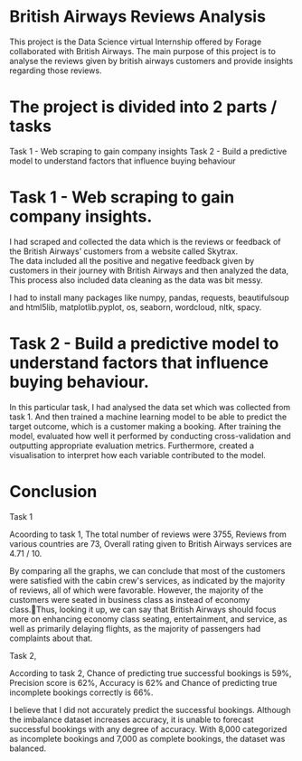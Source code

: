 # British Airways Reviews Analysis
This project is the Data Science virtual Internship offered by Forage collaborated with British Airways. The main purpose of this project is to analyse the reviews given by british airways customers and provide insights regarding those reviews.

# The project is divided into 2 parts / tasks
Task 1 - Web scraping to gain company insights
Task 2 - Build a predictive model to understand factors that influence buying behaviour

# Task 1 - Web scraping to gain company insights.

I had scraped and collected the data which is the reviews or feedback of the British Airways’ customers from a website called Skytrax.  
The data included all the positive and negative feedback given by customers in their journey with British Airways and then analyzed the data, This process also included data cleaning as the data was bit messy.

I had to install many packages like numpy, pandas, requests, beautifulsoup and html5lib, matplotlib.pyplot, os, seaborn, wordcloud, nltk, spacy.

# Task 2 - Build a predictive model to understand factors that influence buying behaviour.

In this particular task, I had analysed the data set which was collected from task 1. And then trained a machine learning model to be able to predict the target outcome, which is a customer making a booking. After training the model, evaluated how well it performed by conducting cross-validation and outputting appropriate evaluation metrics. Furthermore, created a visualisation to interpret how each variable contributed to the model.

# Conclusion 

Task 1

Acoording to task 1, 
The total number of reviews were 3755, Reviews from various countries are 73, Overall rating given to British Airways services are 4.71 / 10.

By comparing all the graphs, we can conclude that most of the customers were satisfied with the cabin crew's services, as indicated by the majority of reviews, all of which were favorable. However, the majority of the customers were seated in business class as instead of economy class.Thus, looking it up, we can say that British Airways should focus more on enhancing economy class seating, entertainment, and service, as well as primarily delaying flights, as the majority of passengers had complaints about that.

Task 2,

According to task 2,
Chance of predicting true successful bookings is 59%, Precision score is 62%, Accuracy is 62% and Chance of predicting true incomplete bookings correctly is 66%.

I believe that I did not accurately predict the successful bookings. Although the imbalance dataset increases accuracy, it is unable to forecast successful bookings with any degree of accuracy. With 8,000 categorized as incomplete bookings and 7,000 as complete bookings, the dataset was balanced.





